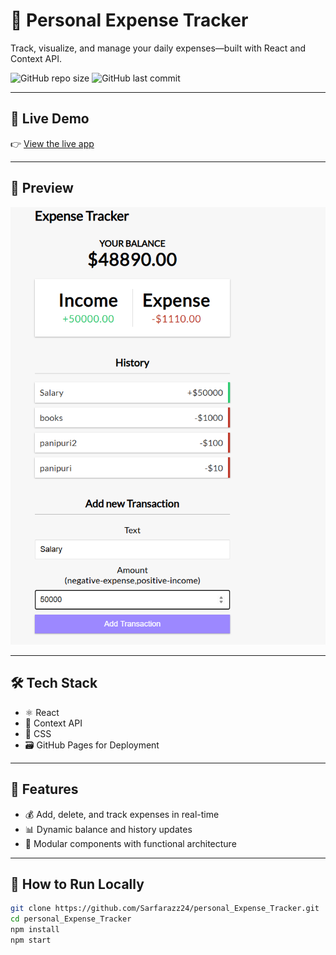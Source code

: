 # 💸 Personal Expense Tracker

Track, visualize, and manage your daily expenses—built with React and Context API.

![GitHub repo size](https://img.shields.io/github/repo-size/Sarfarazz24/personal_Expense_Tracker)
![GitHub last commit](https://img.shields.io/github/last-commit/Sarfarazz24/personal_Expense_Tracker)

---

## 🚀 Live Demo

👉 [View the live app](https://Sarfarazz24.github.io/personal_Expense_Tracker)

---

## 📸 Preview

![alt text](image.png)

---

## 🛠️ Tech Stack

- ⚛️ React
- 🧠 Context API
- 🎨 CSS
- 🗃️ GitHub Pages for Deployment

---

## 📂 Features

- 💰 Add, delete, and track expenses in real-time
- 📊 Dynamic balance and history updates
- 🧩 Modular components with functional architecture

---

## 🧪 How to Run Locally

```bash
git clone https://github.com/Sarfarazz24/personal_Expense_Tracker.git
cd personal_Expense_Tracker
npm install
npm start
```
